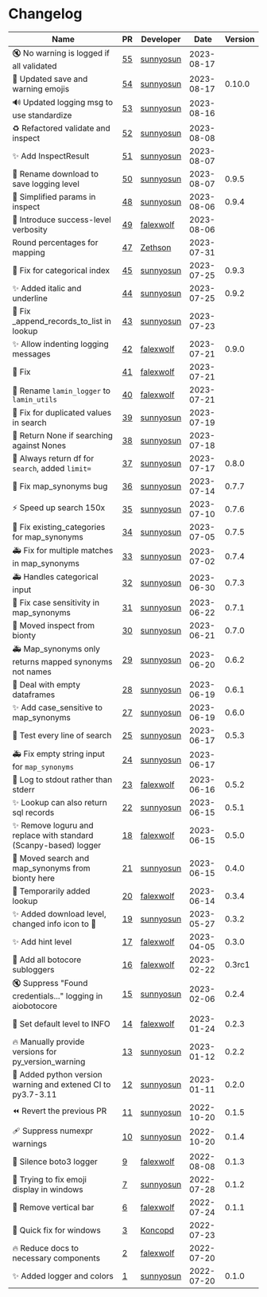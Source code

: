 # Changelog

<!-- prettier-ignore -->
Name | PR | Developer | Date | Version
--- | --- | --- | --- | ---
🔇 No warning is logged if all validated | [55](https://github.com/laminlabs/lamin-utils/pull/55) | [sunnyosun](https://github.com/sunnyosun) | 2023-08-17 |
🎨 Updated save and warning emojis | [54](https://github.com/laminlabs/lamin-utils/pull/54) | [sunnyosun](https://github.com/sunnyosun) | 2023-08-17 | 0.10.0
🔊 Updated logging msg to use standardize | [53](https://github.com/laminlabs/lamin-utils/pull/53) | [sunnyosun](https://github.com/sunnyosun) | 2023-08-16 |
♻️ Refactored validate and inspect | [52](https://github.com/laminlabs/lamin-utils/pull/52) | [sunnyosun](https://github.com/sunnyosun) | 2023-08-08 |
✨ Add InspectResult | [51](https://github.com/laminlabs/lamin-utils/pull/51) | [sunnyosun](https://github.com/sunnyosun) | 2023-08-07 |
🎨 Rename download to save logging level | [50](https://github.com/laminlabs/lamin-utils/pull/50) | [sunnyosun](https://github.com/sunnyosun) | 2023-08-07 | 0.9.5
🎨 Simplified params in inspect | [48](https://github.com/laminlabs/lamin-utils/pull/48) | [sunnyosun](https://github.com/sunnyosun) | 2023-08-06 | 0.9.4
🚸 Introduce success-level verbosity | [49](https://github.com/laminlabs/lamin-utils/pull/49) | [falexwolf](https://github.com/falexwolf) | 2023-08-06 |
Round percentages for mapping | [47](https://github.com/laminlabs/lamin-utils/pull/47) | [Zethson](https://github.com/Zethson) | 2023-07-31 |
🐛 Fix for categorical index | [45](https://github.com/laminlabs/lamin-utils/pull/45) | [sunnyosun](https://github.com/sunnyosun) | 2023-07-25 | 0.9.3
✨ Added italic and underline | [44](https://github.com/laminlabs/lamin-utils/pull/44) | [sunnyosun](https://github.com/sunnyosun) | 2023-07-25 | 0.9.2
🐛 Fix _append_records_to_list in lookup | [43](https://github.com/laminlabs/lamin-utils/pull/43) | [sunnyosun](https://github.com/sunnyosun) | 2023-07-23 |
✨ Allow indenting logging messages | [42](https://github.com/laminlabs/lamin-utils/pull/42) | [falexwolf](https://github.com/falexwolf) | 2023-07-21 | 0.9.0
💚 Fix | [41](https://github.com/laminlabs/lamin-utils/pull/41) | [falexwolf](https://github.com/falexwolf) | 2023-07-21 |
🚚 Rename `lamin_logger` to `lamin_utils` | [40](https://github.com/laminlabs/lamin-utils/pull/40) | [falexwolf](https://github.com/falexwolf) | 2023-07-21 |
🎨 Fix for duplicated values in search | [39](https://github.com/laminlabs/lamin-logger/pull/39) | [sunnyosun](https://github.com/sunnyosun) | 2023-07-19 |
🎨 Return None if searching against Nones | [38](https://github.com/laminlabs/lamin-logger/pull/38) | [sunnyosun](https://github.com/sunnyosun) | 2023-07-18 |
🎨 Always return df for `search`, added `limit=` | [37](https://github.com/laminlabs/lamin-logger/pull/37) | [sunnyosun](https://github.com/sunnyosun) | 2023-07-17 | 0.8.0
🐛 Fix map_synonyms bug | [36](https://github.com/laminlabs/lamin-logger/pull/36) | [sunnyosun](https://github.com/sunnyosun) | 2023-07-14 | 0.7.7
⚡️ Speed up search 150x | [35](https://github.com/laminlabs/lamin-logger/pull/35) | [sunnyosun](https://github.com/sunnyosun) | 2023-07-10 | 0.7.6
🐛 Fix existing_categories for map_synonyms | [34](https://github.com/laminlabs/lamin-logger/pull/34) | [sunnyosun](https://github.com/sunnyosun) | 2023-07-05 | 0.7.5
🚑️ Fix for multiple matches in map_synonyms | [33](https://github.com/laminlabs/lamin-logger/pull/33) | [sunnyosun](https://github.com/sunnyosun) | 2023-07-02 | 0.7.4
🚑️ Handles categorical input | [32](https://github.com/laminlabs/lamin-logger/pull/32) | [sunnyosun](https://github.com/sunnyosun) | 2023-06-30 | 0.7.3
🐛 Fix case sensitivity in map_synonyms | [31](https://github.com/laminlabs/lamin-logger/pull/31) | [sunnyosun](https://github.com/sunnyosun) | 2023-06-22 | 0.7.1
🚚 Moved inspect from bionty | [30](https://github.com/laminlabs/lamin-logger/pull/30) | [sunnyosun](https://github.com/sunnyosun) | 2023-06-21 | 0.7.0
🚑️ Map_synonyms only returns mapped synonyms not names | [29](https://github.com/laminlabs/lamin-logger/pull/29) | [sunnyosun](https://github.com/sunnyosun) | 2023-06-20 | 0.6.2
🧪 Deal with empty dataframes | [28](https://github.com/laminlabs/lamin-logger/pull/28) | [sunnyosun](https://github.com/sunnyosun) | 2023-06-19 | 0.6.1
✨ Add case_sensitive to map_synonyms | [27](https://github.com/laminlabs/lamin-logger/pull/27) | [sunnyosun](https://github.com/sunnyosun) | 2023-06-19 | 0.6.0
🧪 Test every line of search | [25](https://github.com/laminlabs/lamin-logger/pull/25) | [sunnyosun](https://github.com/sunnyosun) | 2023-06-17 | 0.5.3
🚑️ Fix empty string input for `map_synonyms` | [24](https://github.com/laminlabs/lamin-logger/pull/24) | [sunnyosun](https://github.com/sunnyosun) | 2023-06-17 |
💄 Log to stdout rather than stderr | [23](https://github.com/laminlabs/lamin-logger/pull/23) | [falexwolf](https://github.com/falexwolf) | 2023-06-16 | 0.5.2
✨ Lookup can also return sql records | [22](https://github.com/laminlabs/lamin-logger/pull/22) | [sunnyosun](https://github.com/sunnyosun) | 2023-06-15 | 0.5.1
✨ Remove loguru and replace with standard (Scanpy-based) logger | [18](https://github.com/laminlabs/lamin-logger/pull/18) | [falexwolf](https://github.com/falexwolf) | 2023-06-15 | 0.5.0
🚚 Moved search and map_synonyms from bionty here | [21](https://github.com/laminlabs/lamin-logger/pull/21) | [sunnyosun](https://github.com/sunnyosun) | 2023-06-15 | 0.4.0
🚚 Temporarily added lookup | [20](https://github.com/laminlabs/lamin-logger/pull/20) | [falexwolf](https://github.com/falexwolf) | 2023-06-14 | 0.3.4
✨ Added download level, changed info icon to 💬 | [19](https://github.com/laminlabs/lamin-logger/pull/19) | [sunnyosun](https://github.com/sunnyosun) | 2023-05-27 | 0.3.2
:sparkles: Add hint level | [17](https://github.com/laminlabs/lamin-logger/pull/17) | [falexwolf](https://github.com/falexwolf) | 2023-04-05 | 0.3.0
🚸 Add all botocore subloggers | [16](https://github.com/laminlabs/lamin-logger/pull/16) | [falexwolf](https://github.com/falexwolf) | 2023-02-22 | 0.3rc1
🔇 Suppress "Found credentials..." logging in aiobotocore | [15](https://github.com/laminlabs/lamin-logger/pull/15) | [sunnyosun](https://github.com/sunnyosun) | 2023-02-06 | 0.2.4
🚸 Set default level to INFO | [14](https://github.com/laminlabs/lamin-logger/pull/14) | [falexwolf](https://github.com/falexwolf) | 2023-01-24 | 0.2.3
🔥 Manually provide versions for py_version_warning | [13](https://github.com/laminlabs/lamin-logger/pull/13) | [sunnyosun](https://github.com/sunnyosun) | 2023-01-12 | 0.2.2
👷 Added python version warning and extened CI to py3.7-3.11 | [12](https://github.com/laminlabs/lamin-logger/pull/12) | [sunnyosun](https://github.com/sunnyosun) | 2023-01-11 | 0.2.0
⏪ Revert the previous PR | [11](https://github.com/laminlabs/lamin-logger/pull/11) | [sunnyosun](https://github.com/sunnyosun) | 2022-10-20 | 0.1.5
🩹 Suppress numexpr warnings | [10](https://github.com/laminlabs/lamin-logger/pull/10) | [sunnyosun](https://github.com/sunnyosun) | 2022-10-20 | 0.1.4
🚸 Silence boto3 logger | [9](https://github.com/laminlabs/lamin-logger/pull/9) | [falexwolf](https://github.com/falexwolf) | 2022-08-08 | 0.1.3
🚧 Trying to fix emoji display in windows | [7](https://github.com/laminlabs/lamin-logger/pull/7) | [sunnyosun](https://github.com/sunnyosun) | 2022-07-28 | 0.1.2
💄 Remove vertical bar | [6](https://github.com/laminlabs/lamin-logger/pull/6) | [falexwolf](https://github.com/falexwolf) | 2022-07-24 | 0.1.1
🐛 Quick fix for windows | [3](https://github.com/laminlabs/lamin-logger/pull/3) | [Koncopd](https://github.com/Koncopd) | 2022-07-23 |
🔥 Reduce docs to necessary components | [2](https://github.com/laminlabs/lamin-logger/pull/2) | [falexwolf](https://github.com/falexwolf) | 2022-07-20 |
✨ Added logger and colors | [1](https://github.com/laminlabs/lamin-logger/pull/1) | [sunnyosun](https://github.com/sunnyosun) | 2022-07-20 | 0.1.0
